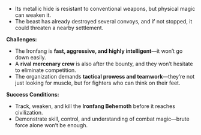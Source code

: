 - Its metallic hide is resistant to conventional weapons, but physical magic can weaken it.
- The beast has already destroyed several convoys, and if not stopped, it could threaten a nearby settlement.

**Challenges:**

- The Ironfang is **fast, aggressive, and highly intelligent**—it won’t go down easily.
- A **rival mercenary crew** is also after the bounty, and they won’t hesitate to eliminate competition.
- The organization demands **tactical prowess and teamwork**—they’re not just looking for muscle, but for fighters who can think on their feet.

**Success Conditions:**

- Track, weaken, and kill the **Ironfang Behemoth** before it reaches civilization.
- Demonstrate skill, control, and understanding of combat magic—brute force alone won’t be enough.